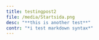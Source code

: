 ```yaml
---
title: testingpost2
file: /media/Startsida.png
desc: "**this is another test**"
contr: "*i test markdown syntax*"
---
```

